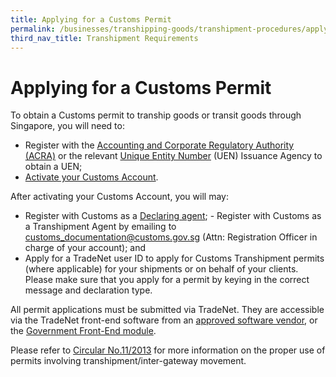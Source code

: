 ```yaml
---
title: Applying for a Customs Permit
permalink: /businesses/transhipping-goods/transhipment-procedures/applying-for-a-customs-permit
third_nav_title: Transhipment Requirements 
---
```


# Applying for a Customs Permit
    
   To obtain a Customs permit to tranship goods or transit goods through Singapore, you will need to:
    
   -   Register with the [Accounting and Corporate Regulatory Authority (ACRA)](http://www.acra.gov.sg/) or the relevant [Unique Entity Number](http://www.uen.gov.sg/) (UEN) Issuance Agency to obtain a UEN;
   -   [Activate your Customs Account](https://www.tradenet.gov.sg/TN41EFORM/tds/sp/splogin.do?action=init_acct).
   
After activating your Customs Account, you will may:
    
   -   Register with Customs as a [Declaring agent](/businesses/registration-matters/registration-procedures/apply-update-renew-terminate-declaring-agent-account-and-declarant);    -   Register with Customs as a Transhipment Agent by emailing to [customs_documentation@customs.gov.sg](mailto:customs_documentation@customs.gov.sg) (Attn: Registration Officer in charge of your account); and
   -   Apply for a TradeNet user ID to apply for Customs Transhipment permits (where applicable) for your shipments or on behalf of your clients. Please make sure that you apply for a permit by keying in the correct message and declaration type.
    
All permit applications must be submitted via TradeNet. They are accessible via the TradeNet front-end software from an [approved software vendor](/about-us/national-single-window/overview/tradenet-solution-providers), or the [Government Front-End module](https://www.tradenet.gov.sg/tradenet/login.portal).
    
Please refer to  [Circular No.11/2013](/news-and-media/circulars/2013-10-01-Circular112013.pdf) for more information on the proper use of permits involving transhipment/inter-gateway movement.
